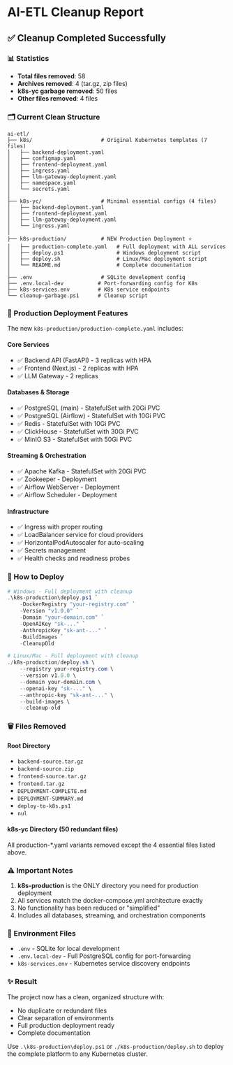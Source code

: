 # AI-ETL Cleanup Report

## ✅ Cleanup Completed Successfully

### 📊 Statistics
- **Total files removed**: 58
- **Archives removed**: 4 (tar.gz, zip files)
- **k8s-yc garbage removed**: 50 files
- **Other files removed**: 4 files

### 🗂️ Current Clean Structure

```
ai-etl/
├── k8s/                      # Original Kubernetes templates (7 files)
│   ├── backend-deployment.yaml
│   ├── configmap.yaml
│   ├── frontend-deployment.yaml
│   ├── ingress.yaml
│   ├── llm-gateway-deployment.yaml
│   ├── namespace.yaml
│   └── secrets.yaml
│
├── k8s-yc/                   # Minimal essential configs (4 files)
│   ├── backend-deployment.yaml
│   ├── frontend-deployment.yaml
│   ├── llm-gateway-deployment.yaml
│   └── ingress.yaml
│
├── k8s-production/           # NEW Production Deployment ⭐
│   ├── production-complete.yaml   # Full deployment with ALL services
│   ├── deploy.ps1                 # Windows deployment script
│   ├── deploy.sh                  # Linux/Mac deployment script
│   └── README.md                  # Complete documentation
│
├── .env                      # SQLite development config
├── .env.local-dev           # Port-forwarding config for K8s
├── k8s-services.env         # K8s service endpoints
└── cleanup-garbage.ps1      # Cleanup script
```

### 🚀 Production Deployment Features

The new `k8s-production/production-complete.yaml` includes:

#### Core Services
- ✅ Backend API (FastAPI) - 3 replicas with HPA
- ✅ Frontend (Next.js) - 2 replicas with HPA
- ✅ LLM Gateway - 2 replicas

#### Databases & Storage
- ✅ PostgreSQL (main) - StatefulSet with 20Gi PVC
- ✅ PostgreSQL (Airflow) - StatefulSet with 10Gi PVC
- ✅ Redis - StatefulSet with 10Gi PVC
- ✅ ClickHouse - StatefulSet with 30Gi PVC
- ✅ MinIO S3 - StatefulSet with 50Gi PVC

#### Streaming & Orchestration
- ✅ Apache Kafka - StatefulSet with 20Gi PVC
- ✅ Zookeeper - Deployment
- ✅ Airflow WebServer - Deployment
- ✅ Airflow Scheduler - Deployment

#### Infrastructure
- ✅ Ingress with proper routing
- ✅ LoadBalancer service for cloud providers
- ✅ HorizontalPodAutoscaler for auto-scaling
- ✅ Secrets management
- ✅ Health checks and readiness probes

### 🔧 How to Deploy

```powershell
# Windows - Full deployment with cleanup
.\k8s-production\deploy.ps1 `
    -DockerRegistry "your-registry.com" `
    -Version "v1.0.0" `
    -Domain "your-domain.com" `
    -OpenAIKey "sk-..." `
    -AnthropicKey "sk-ant-..." `
    -BuildImages `
    -CleanupOld

# Linux/Mac - Full deployment with cleanup
./k8s-production/deploy.sh \
    --registry your-registry.com \
    --version v1.0.0 \
    --domain your-domain.com \
    --openai-key "sk-..." \
    --anthropic-key "sk-ant-..." \
    --build-images \
    --cleanup-old
```

### 🗑️ Files Removed

#### Root Directory
- `backend-source.tar.gz`
- `backend-source.zip`
- `frontend-source.tar.gz`
- `frontend.tar.gz`
- `DEPLOYMENT-COMPLETE.md`
- `DEPLOYMENT-SUMMARY.md`
- `deploy-to-k8s.ps1`
- `nul`

#### k8s-yc Directory (50 redundant files)
All production-*.yaml variants removed except the 4 essential files listed above.

### ⚠️ Important Notes

1. **k8s-production** is the ONLY directory you need for production deployment
2. All services match the docker-compose.yml architecture exactly
3. No functionality has been reduced or "simplified"
4. Includes all databases, streaming, and orchestration components

### 📝 Environment Files

- `.env` - SQLite for local development
- `.env.local-dev` - Full PostgreSQL config for port-forwarding
- `k8s-services.env` - Kubernetes service discovery endpoints

### ✨ Result

The project now has a clean, organized structure with:
- No duplicate or redundant files
- Clear separation of environments
- Full production deployment ready
- Complete documentation

Use `.\k8s-production\deploy.ps1` or `./k8s-production/deploy.sh` to deploy the complete platform to any Kubernetes cluster.
